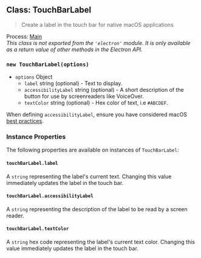 ## Class: TouchBarLabel

> Create a label in the touch bar for native macOS applications

Process: [Main](latest/glossary.md#main-process)<br />
_This class is not exported from the `'electron'` module. It is only available as a return value of other methods in the Electron API._

### `new TouchBarLabel(options)`

* `options` Object
  * `label` string (optional) - Text to display.
  * `accessibilityLabel` string (optional) - A short description of the button for use by screenreaders like VoiceOver.
  * `textColor` string (optional) - Hex color of text, i.e `#ABCDEF`.

When defining `accessibilityLabel`, ensure you have considered macOS [best practices](https://developer.apple.com/documentation/appkit/nsaccessibilitybutton/1524910-accessibilitylabel?language=objc).

### Instance Properties

The following properties are available on instances of `TouchBarLabel`:

#### `touchBarLabel.label`

A `string` representing the label's current text. Changing this value immediately updates the label in
the touch bar.

#### `touchBarLabel.accessibilityLabel`

A `string` representing the description of the label to be read by a screen reader.

#### `touchBarLabel.textColor`

A `string` hex code representing the label's current text color. Changing this value immediately updates the
label in the touch bar.
